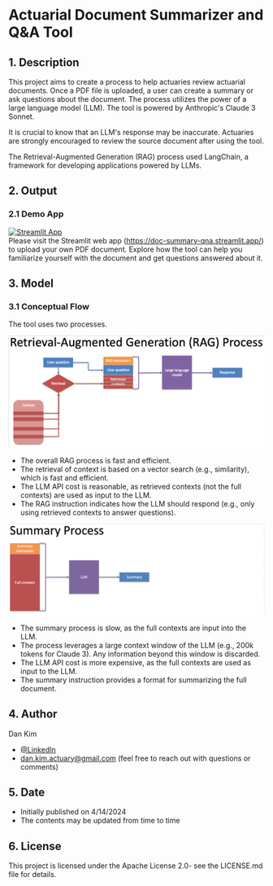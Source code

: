 # Actuarial Document Summarizer and Q&A Tool
## 1. Description
This project aims to create a process to help actuaries review actuarial documents. Once a PDF file is uploaded, a user can create a summary or ask questions about the document. The process utilizes the power of a large language model (LLM). The tool is powered by Anthropic's Claude 3 Sonnet.

It is crucial to know that an LLM's response may be inaccurate. Actuaries are strongly encouraged to review the source document after using the tool.

The Retrieval-Augmented Generation (RAG) process used LangChain, a framework for developing applications powered by LLMs.

## 2. Output
### 2.1 Demo App
[![Streamlit App](https://static.streamlit.io/badges/streamlit_badge_black_white.svg)](https://doc-summary-qna.streamlit.app/)  
Please visit the Streamlit web app (https://doc-summary-qna.streamlit.app/) to upload your own PDF document. Explore how the tool can help you familiarize yourself with the document and get questions answered about it.

## 3. Model
### 3.1 Conceptual Flow
The tool uses two processes. 

![RAG process](./pages/RAG_process.png)
- The overall RAG process is fast and efficient.
- The retrieval of context is based on a vector search (e.g., similarity), which is fast and efficient.
- The LLM API cost is reasonable, as retrieved contexts (not the full contexts) are used as input to the LLM.
- The RAG instruction indicates how the LLM should respond (e.g., only using retrieved contexts to answer questions).

![Summary process](./pages/summary_process.png)
- The summary process is slow, as the full contexts are input into the LLM.
- The process leverages a large context window of the LLM (e.g., 200k tokens for Claude 3). Any information beyond this window is discarded.
- The LLM API cost is more expensive, as the full contexts are used as input to the LLM.
- The summary instruction provides a format for summarizing the full document.

## 4. Author
Dan Kim 

- [@LinkedIn](https://www.linkedin.com/in/dan-kim-4aaa4b36/)
- dan.kim.actuary@gmail.com (feel free to reach out with questions or comments)

## 5. Date
- Initially published on 4/14/2024
- The contents may be updated from time to time
  
## 6. License
This project is licensed under the Apache License 2.0- see the LICENSE.md file for details.
